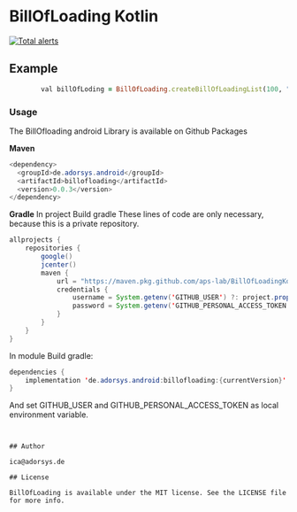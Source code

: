 # BillOfLoading Kotlin

<a href="https://github.com/aps-lab/BillOfLoadingKotlin/packages/509059">
        <img src="https://img.shields.io/badge/download-github%20packages-green"
            alt="Total alerts"/></a>

## Example

```ruby
        val billOfLoding = BillOfLoading.createBillOfLoadingList(100, "receiverId")
```

### Usage
The BillOfloading android Library is available on Github Packages

**Maven**
```java
<dependency>
  <groupId>de.adorsys.android</groupId>
  <artifactId>billofloading</artifactId>
  <version>0.0.3</version>
</dependency>
```
**Gradle** 
In project Build gradle These lines of code are only necessary, because this is a private repository.

```java
allprojects {
    repositories {
        google()
        jcenter()
        maven {
            url = "https://maven.pkg.github.com/aps-lab/BillOfLoadingKotlin"
            credentials {
                username = System.getenv('GITHUB_USER') ?: project.properties['GITHUB_USER']
                password = System.getenv('GITHUB_PERSONAL_ACCESS_TOKEN') ?: project.properties['GITHUB_PERSONAL_ACCESS_TOKEN']
            }
        }
    }
}
```
In module Build gradle:

```java
dependencies {
    implementation 'de.adorsys.android:billofloading:{currentVersion}'
}
```
And set GITHUB_USER and GITHUB_PERSONAL_ACCESS_TOKEN as local environment variable.

```


## Author

ica@adorsys.de

## License

BillOfLoading is available under the MIT license. See the LICENSE file for more info.
